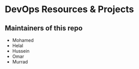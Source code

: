 # DevOps Resources & Projects

## Maintainers of this repo

- Mohamed
- Helal
- Hussein
- Omar
- Murrad

